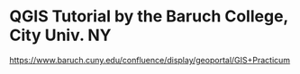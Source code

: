 # QGIS Tutorial by the Baruch College, City Univ. NY

https://www.baruch.cuny.edu/confluence/display/geoportal/GIS+Practicum


